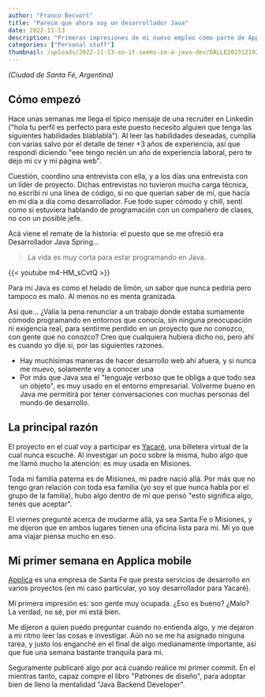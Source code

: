 ```yaml
---
author: "Franco Becvort"
title: "Parece que ahora soy un desarrollador Java"
date: 2022-11-13
description: "Primeras impresiones de mi nuevo empleo como parte de Applica mobile"
categories: ["Personal stuff"]
thumbnail: /uploads/2022-11-13-so-it-seems-im-a-java-dev/DALLE20231219201504.png
---
```


_\(Ciudad de Santa Fé, Argentina\)_

## Cómo empezó

Hace unas semanas me llega el típico mensaje de una recruiter en Linkedin \("hola tu perfil es perfecto para este puesto necesito alguien que tenga las siguientes habilidades blablablá"\). Al leer las habilidades deseadas, cumplía con varias salvo por el detalle de tener +3 años de experiencia, así que respondí diciendo "eee tengo recién un año de experiencia laboral, pero te dejo mi cv y mi página web".

Cuestión, coordino una entrevista con ella, y a los días una entrevista con un líder de proyecto. Dichas entrevistas no tuvieron mucha carga técnica, no escribí ni una línea de código, si no que querían saber de mí, que hacía en mi día a día como desarrollador. Fue todo super cómodo y chill, sentí como si estuviera hablando de programación con un compañero de clases, no con un posible jefe.

Acá viene el remate de la historia: el puesto que se me ofreció era Desarrollador Java Spring...

> La vida es muy corta para estar programando en Java.

{{< youtube m4-HM_sCvtQ >}}

Para mí Java es como el helado de limón, un sabor que nunca pediría pero tampoco es malo. Al menos no es menta granizada.

Así que... ¿Valía la pena renunciar a un trabajo donde estaba sumamente cómodo programando en entornos que conocía, sin ninguna preocupación ni exigencia real, para sentirme perdido en un proyecto que no conozco, con gente que no conozco? Creo que cualquiera hubiera dicho no, pero ahí es cuando yo dije si, por las siguientes razones.

- Hay muchísimas maneras de hacer desarrollo web ahí afuera, y si nunca me muevo, solamente voy a conocer una
- Por más que Java sea el "lenguaje verboso que te obliga a que todo sea un objeto", es muy usado en el entorno empresarial. Volverme bueno en Java me permitirá por tener conversaciones con muchas personas del mundo de desarrollo.

## La principal razón

El proyecto en el cual voy a participar es [Yacaré](https://yacare.com/), una billetera virtual de la cual nunca escuché. Al investigar un poco sobre la misma, hubo algo que me llamó mucho la atención: es muy usada en Misiones.

Toda mi familia paterna es de Misiones, mi padre nació allá. Por más que no tengo gran relación con toda esa familia \(yo soy el que nunca habla por el grupo de la familia\), hubo algo dentro de mí que pensó "esto significa algo, tenés que aceptar".

El viernes pregunté acerca de mudarme allá, ya sea Santa Fe o Misiones, y me dijeron que en ambos lugares tienen una oficina lista para mí. Mi yo que ama viajar piensa mucho en eso.

## Mi primer semana en Applica mobile

[Applica](http://www.applica-mobile.com/?lang=es) es una empresa de Santa Fe que presta servicios de desarrollo en varios proyectos \(en mi caso particular, yo soy desarrollador para Yacaré\).

Mi primera impresión es: son gente muy ocupada. ¿Eso es bueno? ¿Malo? La verdad, no sé, por mí está bien.

Me dijeron a quien puedo preguntar cuando no entienda algo, y me dejaron a mi ritmo leer las cosas e investigar. Aún no se me ha asignado ninguna tarea, y justo los enganché en el final de algo medianamente importante, así que fue una semana bastante tranquila para mi.

Seguramente publicaré algo por acá cuando realice mi primer commit. En el mientras tanto, capaz compre el libro "Patrones de diseño", para adoptar bien de lleno la mentalidad "Java Backend Developer".
